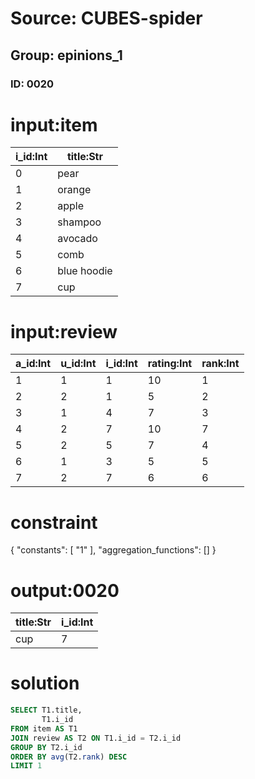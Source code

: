 # Source: CUBES-spider
## Group: epinions_1
### ID: 0020

# input:item

| i_id:Int | title:Str |
|---|---|
| 0 | pear |
| 1 | orange |
| 2 | apple |
| 3 | shampoo |
| 4 | avocado |
| 5 | comb |
| 6 | blue hoodie |
| 7 | cup |

# input:review

| a_id:Int | u_id:Int | i_id:Int | rating:Int | rank:Int |
|---|---|---|---|---|
| 1 | 1 | 1 | 10 | 1 |
| 2 | 2 | 1 | 5 | 2 |
| 3 | 1 | 4 | 7 | 3 |
| 4 | 2 | 7 | 10 | 7 |
| 5 | 2 | 5 | 7 | 4 |
| 6 | 1 | 3 | 5 | 5 |
| 7 | 2 | 7 | 6 | 6 |

# constraint

{
  "constants": [
    "1"
  ],
  "aggregation_functions": []
}

# output:0020

| title:Str | i_id:Int |
|---|---|
| cup | 7 |

# solution

```sql
SELECT T1.title,
       T1.i_id
FROM item AS T1
JOIN review AS T2 ON T1.i_id = T2.i_id
GROUP BY T2.i_id
ORDER BY avg(T2.rank) DESC
LIMIT 1
```
